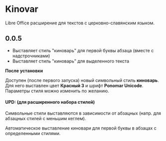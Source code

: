 # Kinovar
Libre Office расширение для текстов с церковно-славянским языком.  

## 0.0.5

<ul>
<li>Выставляет стиль "киноварь" для первой буквы абзаца (вместе с надстрочниками)</li>
<li>Выставляет стиль "киноварь" для выделенного текста</li> 
</ul>
 

**После установки**  

Доступен (после первого запуска) новый символьный стиль **киноварь**.  
Для него выставлен цвет **Красный 3** и шрифт **Ponomar Unicode**.  
Параметры стиля можно изменить по желанию.

#### UPD: (для расширенного набора стилей)

Символьные стили выставляются в зависимости от абзацных
(напр. для абзацных стилей с меньшим кеглем).

Автоматическое выставление киновари для первой буквы в абзацах с определенными стилями.
